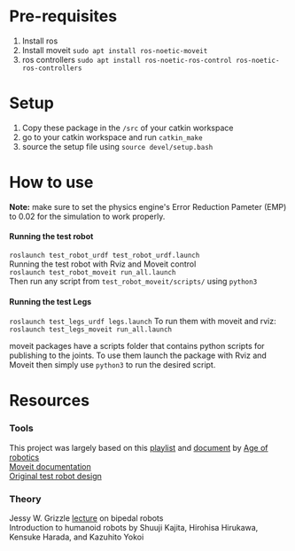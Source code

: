 # Pre-requisites
1. Install ros
2. Install moveit `sudo apt install ros-noetic-moveit`
3. ros controllers `sudo apt install ros-noetic-ros-control ros-noetic-ros-controllers`

# Setup
1. Copy these package in the `/src` of your catkin workspace
2. go to your catkin workspace and run `catkin_make`
3. source the setup file using `source devel/setup.bash`

# How to use 
**Note:** make sure to set the physics engine's Error Reduction Pameter (EMP) to 0.02 for the simulation to work properly.
#### Running the test robot
`roslaunch test_robot_urdf test_robot_urdf.launch`\
Running the test robot with Rviz and Moveit control\
`roslaunch test_robot_moveit run_all.launch`\
Then run any script from `test_robot_moveit/scripts/` using `python3`
#### Running the test Legs
`roslaunch test_legs_urdf legs.launch`
To run them with moveit and rviz:
`roslaunch test_legs_moveit run_all.launch`

moveit packages have a scripts folder that contains python scripts for publishing to the joints. To use them launch the package with Rviz and Moveit then simply use `python3` to run the desired script.

# Resources 
### Tools
This project was largely based on this [playlist](https://www.youtube.com/playlist?list=PLeEzO_sX5H6TBD6EMGgV-qdhzxPY19m12) and [document](https://github.com/ageofrobotics/import_your_custom_urdf_package_to_ROS-main/blob/main/Importing_URDF_Package_from_Soloidworks_in_ROS.pdf) by [Age of robotics](https://github.com/ageofrobotics)\
[Moveit documentation](https://moveit.github.io/moveit_tutorials/index.html)\
[Original test robot design]()
### Theory
Jessy W. Grizzle [lecture](https://www.youtube.com/watch?v=EMX7wc0vcWE) on bipedal robots\
Introduction to humanoid robots by Shuuji Kajita, Hirohisa Hirukawa, Kensuke Harada, and Kazuhito Yokoi